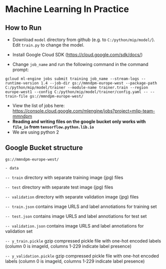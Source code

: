 # Machine Learning In Practice

## How to Run

-   Download ```model``` directory from github (e.g. to ```C:/python/mip/model/```). Edit ```train.py``` to change the model.

-   Install Google Cloud SDK (https://cloud.google.com/sdk/docs/)

-   Change ```job_name``` and run the following command in the command prompt:

   ```
   gcloud ml-engine jobs submit training job_name --stream-logs --runtime-version 1.4 --job-dir gs://mmndpm-europe-west --package-path C:/python/mip/model/trainer --module-name trainer.train --region europe-west1 --config C:/python/mip/model/trainer/config.yaml -- --train-file gs://mmndpm-europe-west/
  ```
  
-   View the list of jobs here: https://console.cloud.google.com/mlengine/jobs?project=mlip-team-mmndpm
-   <b> Reading and writing files on the google bucket only works with ```file_io``` from ```tensorflow.python.lib.io```</b> 
-   We are using python 2

## Google Bucket structure
```gs://mmndpm-europe-west/```

```- data```

```-- train``` directory with separate training image (jpg) files

```-- test``` directory with separate test image (jpg) files

```-- validation``` directory with separate validation image (jpg) files

```-- train.json``` contains image URLS and label annotiations for training set

```-- test.json``` contains image URLS and label annotiations for test set

```-- validation.json``` contains image URLS and label annotiations for validation set

```-- y_train.pickle``` gzip compressed pickle file with one-hot encoded labels (column 0 is imageId, columns 1-229 indicate label presence)

```-- y_validation.pickle``` gzip compressed pickle file with one-hot encoded labels (column 0 is imageId, columns 1-229 indicate label presence)
